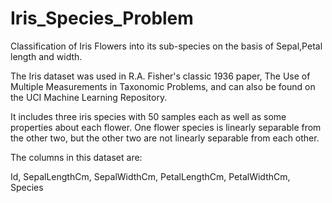 # Iris_Species_Problem
Classification of Iris Flowers into its sub-species on the basis of Sepal,Petal length and width. 

The Iris dataset was used in R.A. Fisher's classic 1936 paper, The Use of Multiple Measurements in Taxonomic Problems, and can also be found on the UCI Machine Learning Repository.

It includes three iris species with 50 samples each as well as some properties about each flower. One flower species is linearly separable from the other two, but the other two are not linearly separable from each other.

The columns in this dataset are:

Id, SepalLengthCm, SepalWidthCm, PetalLengthCm, PetalWidthCm, Species
